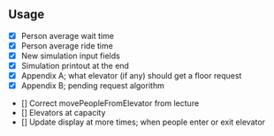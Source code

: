 ## Usage

- [x] Person average wait time
- [x] Person average ride time 
- [x] New simulation input fields
- [x] Simulation printout at the end
- [x] Appendix A; what elevator (if any) should get a floor request
- [x] Appendix B; pending request algorithm
- [] Correct movePeopleFromElevator from lecture
- [] Elevators at capacity
- [] Update display at more times; when people enter or exit elevator


